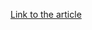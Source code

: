 [Link to the article](https://thehackernews.com/2025/01/apple-patches-actively-exploited-zero.html)
